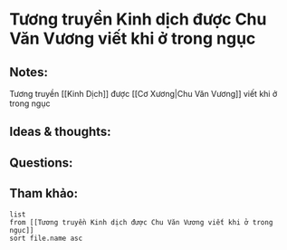 # Tương truyền Kinh dịch được Chu Văn Vương viết khi ở trong ngục

## Notes:
Tương truyền [[Kinh Dịch]] được [[Cơ Xương|Chu Văn Vương]] viết khi ở trong ngục

## Ideas & thoughts:

## Questions:


## Tham khảo:
```dataview
list
from [[Tương truyền Kinh dịch được Chu Văn Vương viết khi ở trong ngục]]
sort file.name asc
```
